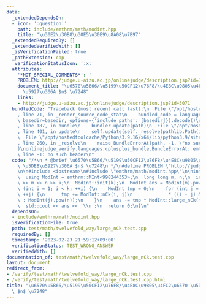 ```yaml
---
data:
  _extendedDependsOn:
  - icon: ':question:'
    path: include/emthrm/math/modint.hpp
    title: "\u30E2\u30B8\u30E5\u30E9\u8A08\u7B97"
  _extendedRequiredBy: []
  _extendedVerifiedWith: []
  _isVerificationFailed: true
  _pathExtension: cpp
  _verificationStatusIcon: ':x:'
  attributes:
    '*NOT_SPECIAL_COMMENTS*': ''
    PROBLEM: http://judge.u-aizu.ac.jp/onlinejudge/description.jsp?id=3071
    document_title: "\u6570\u5B66/\u5199\u50CF12\u76F8/\u4E8C\u9805\u4FC2\u6570 \u5DE8\
      \u5927\u306A $n$ \u7248"
    links:
    - http://judge.u-aizu.ac.jp/onlinejudge/description.jsp?id=3071
  bundledCode: "Traceback (most recent call last):\n  File \"/opt/hostedtoolcache/Python/3.9.16/x64/lib/python3.9/site-packages/onlinejudge_verify/documentation/build.py\"\
    , line 71, in _render_source_code_stat\n    bundled_code = language.bundle(stat.path,\
    \ basedir=basedir, options={'include_paths': [basedir]}).decode()\n  File \"/opt/hostedtoolcache/Python/3.9.16/x64/lib/python3.9/site-packages/onlinejudge_verify/languages/cplusplus.py\"\
    , line 187, in bundle\n    bundler.update(path)\n  File \"/opt/hostedtoolcache/Python/3.9.16/x64/lib/python3.9/site-packages/onlinejudge_verify/languages/cplusplus_bundle.py\"\
    , line 401, in update\n    self.update(self._resolve(pathlib.Path(included), included_from=path))\n\
    \  File \"/opt/hostedtoolcache/Python/3.9.16/x64/lib/python3.9/site-packages/onlinejudge_verify/languages/cplusplus_bundle.py\"\
    , line 260, in _resolve\n    raise BundleErrorAt(path, -1, \"no such header\"\
    )\nonlinejudge_verify.languages.cplusplus_bundle.BundleErrorAt: emthrm/math/modint.hpp:\
    \ line -1: no such header\n"
  code: "/*\n * @brief \u6570\u5B66/\u5199\u50CF12\u76F8/\u4E8C\u9805\u4FC2\u6570\
    \ \u5DE8\u5927\u306A $n$ \u7248\n */\n#define PROBLEM \"http://judge.u-aizu.ac.jp/onlinejudge/description.jsp?id=3071\"\
    \n\n#include <iostream>\n#include \"emthrm/math/modint.hpp\"\n\nint main() {\n\
    \  using ModInt = emthrm::MInt<998244353>;\n  long long m, n;\n  int k;\n  std::cin\
    \ >> m >> n >> k;\n  ModInt::init(k);\n  ModInt ans = ModInt(m).pow(n);\n  for\
    \ (int i = 1; i < k; ++i) {\n    ModInt tmp = 0;\n    for (int j = 1; j <= i;\
    \ ++j) {\n      tmp += ModInt::nCk(i, j)\n             * ((i - j) & 1 ? -ModInt(j).pow(n)\
    \ : ModInt(j).pow(n));\n    }\n    ans -= tmp * ModInt::large_nCk(m, i);\n  }\n\
    \  std::cout << ans << '\\n';\n  return 0;\n}\n"
  dependsOn:
  - include/emthrm/math/modint.hpp
  isVerificationFile: true
  path: test/math/twelvefold_way/large_nCk.test.cpp
  requiredBy: []
  timestamp: '2023-02-23 21:59:12+09:00'
  verificationStatus: TEST_WRONG_ANSWER
  verifiedWith: []
documentation_of: test/math/twelvefold_way/large_nCk.test.cpp
layout: document
redirect_from:
- /verify/test/math/twelvefold_way/large_nCk.test.cpp
- /verify/test/math/twelvefold_way/large_nCk.test.cpp.html
title: "\u6570\u5B66/\u5199\u50CF12\u76F8/\u4E8C\u9805\u4FC2\u6570 \u5DE8\u5927\u306A\
  \ $n$ \u7248"
---
```

